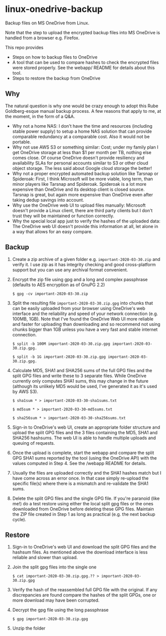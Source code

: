 # linux-onedrive-backup

Backup files on MS OneDrive from Linux. 

Note that the step to upload the encrypted backup files into MS OneDrive is handled from
a browser e.g. Firefox.

This repo provides 
* Steps on how to backup files to OneDrive
* A tool that can be used to compare hashes to check the encrypted files were stored properly.
  See the webapp/ README for details about this tool.
* Steps to restore the backup from OneDrive

## Why

The natural question is why one would be crazy enough to adopt this Rube Goldberg-esque
manual backup process. A few reasons that apply to me, at the moment, in the form of a Q&A.
* Why not a home NAS: I don't have the time and resources (including stable power supply)
  to setup a home NAS solution that can provide comparable redundancy at a comparable cost.
  Also it would not be portable.
* Why not use AWS S3 or something similar: Cost; under my family plan I get OneDrive storage
  at less than $1 per month per TB, nothing else comes close. Of course OneDrive doesn't
  provide resiliency and availability SLAs for personal accounts similar to S3 or other
  cloud object storage. The less said about Google cloud storage the better!
* Why not a proper encrypted automated backup solution like Tarsnap or Spideroak: First,
  I think Microsoft will be more viable, long term, than minor players like Tarsnap and
  Spideroak. Spideroak is a lot more expensive than OneDrive and its desktop client is closed
  source. Tarsnap is great, but again more expensive than OneDrive even after taking dedup
  savings into account.
* Why use the OneDrive web UI to upload files manually: Microsoft doesn't provide a Linux
  client, there are third party clients but I don't trust they will be maintained or function
  correctly.
* Why the special local app just to verify the hashes of the uploaded data: The OneDrive web
  UI doesn't provide this information at all, let alone in a way that allows for an easy compare.

## Backup

1. Create a zip archive of a given folder e.g. `important-2020-03-30.zip` and verify it. I
   use zip as it has integrity checking and good cross-platform support but you can use any
   archival format convenient.

1. Encrypt the zip file using gpg and a long and complex passphrase (defaults to AES encryption
   as of GnuPG 2.2)

   `$ gpg -cv important-2020-03-30.zip`
	
1. Split the resulting file `important-2020-03-30.zip.gpg` into chunks that can be easily uploaded
   from your browser using OneDrive's web interface and the reliability and speed of your
   network connection (e.g. 100MB, 1GB). Note that I've found the OneDrive Web UI more
   reliable and faster for uploading than downloading and so recommend not using chunks
   bigger than 1GB unless you have a very fast and stable internet connection.

   `$ split -b 100M important-2020-03-30.zip.gpg important-2020-03-30.zip.gpg.`
   
   `$ split -b 1G important-2020-03-30.zip.gpg important-2020-03-30.zip.gpg.`

1. Calculate MD5, SHA1 and SHA256 sums of the full GPG files and the split GPG files and
   write these to 3 separate files. While OneDrive currently only computes SHA1 sums,
   this may change in the future (although its unlikely MD5 would be used, I've generated
   it as it's used by AWS S3).
   
   `$ sha1sum * > important-2020-03-30-sha1sums.txt`

   `$ md5sum * > important-2020-03-30-md5sums.txt`
   
   `$ sha256sum * > important-2020-03-30-sha256sums.txt`

1. Sign-in to OneDrive's web UI, create an appropriate folder structure and upload the
   split GPG files and the 3 files containing the MD5, SHA1 and SHA256 hashsums.
   The web UI is able to handle multiple uploads and queuing of requests.

1. Once the upload is complete, start the webapp and compare the split GPG SHA1 sums
   reported by the tool (using the OneDrive API) with the values computed in Step 4. See
   the /webapp README for details. 

1. Usually the files are uploaded correctly and the SHA1 hashes match but I have come
   across an error once. In that case simply re-upload the specific file(s) where there
   is a mismatch and re-validate the SHA1 sums.

1. Delete the split GPG files and the single GPG file. If you're paranoid (like me!) do a
   test restore using either the local split gpg files or the ones downloaded from OneDrive
   before deleting these GPG files. Maintain the ZIP file created in Step 1 as long as
   practical (e.g. the next backup cycle).


## Restore

1. Sign-in to OneDrive's web UI and download the split GPG files and the hashsum files.
   As mentioned above the download interface is less reliable and slower than upload.

1. Join the split gpg files into the single one

   `$ cat important-2020-03-30.zip.gpg.?? > important-2020-03-30.zip.gpg`
   
1. Verify the hash of the reassembled full GPG file with the original. If any discrepancies
   are found compare the hashes of the split GPGs, one or more download may have been corrupted.

1. Decrypt the gpg file using the long passphrase

   `$ gpg important-2020-03-30.zip.gpg`
   
1. Unzip the folder

